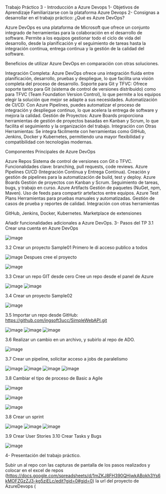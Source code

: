Trabajo Práctico 3 - Introducción a Azure Devops
1- Objetivos de Aprendizaje
Familiarizarse con la plataforma Azure Devops
2- Consignas a desarrollar en el trabajo práctico:
¿Qué es Azure DevOps?

Azure DevOps es una plataforma de Microsoft que ofrece un conjunto integrado de herramientas para la colaboración en el desarrollo de software. Permite a los equipos gestionar todo el ciclo de vida del desarrollo, desde la planificación y el seguimiento de tareas hasta la integración continua, entrega continua y la gestión de la calidad del software.

Beneficios de utilizar Azure DevOps en comparación con otras soluciones.

Integración Completa: Azure DevOps ofrece una integración fluida entre planificación, desarrollo, pruebas y despliegue, lo que facilita una visión completa del proceso de desarrollo.
Soporte para Git y TFVC: Ofrece soporte tanto para Git (sistema de control de versiones distribuido) como para TFVC (Team Foundation Version Control), lo que permite a los equipos elegir la solución que mejor se adapte a sus necesidades.
Automatización de CI/CD: Con Azure Pipelines, puedes automatizar el proceso de integración y despliegue continuo, lo que acelera la entrega de software y mejora la calidad.
Gestión de Proyectos: Azure Boards proporciona herramientas de gestión de proyectos basadas en Kanban y Scrum, lo que facilita el seguimiento y la organización del trabajo.
Integración con Otras Herramientas: Se integra fácilmente con herramientas como GitHub, Jenkins, Docker y Kubernetes, permitiendo una mayor flexibilidad y compatibilidad con tecnologías modernas.

Componentes Principales de Azure DevOps

Azure Repos
Sistema de control de versiones con Git o TFVC.
Funcionalidades clave: branching, pull requests, code reviews.
Azure Pipelines
CI/CD (Integración Continua y Entrega Continua).
Creación y gestión de pipelines para la automatización de build, test y deploy.
Azure Boards
Gestión de proyectos con Kanban y Scrum.
Seguimiento de tareas, bugs, y trabajo en curso.
Azure Artifacts
Gestión de paquetes (NuGet, npm, Maven).
Uso de feeds para compartir artefactos entre equipos.
Azure Test Plans
Herramientas para pruebas manuales y automatizadas.
Gestión de casos de prueba y reportes de calidad.
Integración con otras herramientas

GitHub, Jenkins, Docker, Kubernetes.
Marketplace de extensiones

Añadir funcionalidades adicionales a Azure DevOps.
3- Pasos del TP
3.1 Crear una cuenta en Azure DevOps

![image](https://github.com/user-attachments/assets/d8cbb488-b54e-4ef3-b654-0e8f3bc5d042)


3.2 Crear un proyecto Sample01
Primero le di acceso publico a todos

![image](https://github.com/user-attachments/assets/39455e3f-18c0-4f3e-a3b1-e8042ff2eec5)
Despues cree el proyecto

![image](https://github.com/user-attachments/assets/6abf3520-b765-4662-b19e-41f74e8618e0)


3.3 Crear un repo GIT desde cero
Cree un repo desde el panel de Azure

![image](https://github.com/user-attachments/assets/fc3b7111-2122-4cf1-b691-2f7d9b7041d9)
![image](https://github.com/user-attachments/assets/1fb41400-d632-4260-b612-90bbd2860f57)



3.4 Crear un proyecto Sample02

![image](https://github.com/user-attachments/assets/8de3de1b-ac95-4276-9b4f-f6c0361a5524)



3.5 Importar un repo desde GitHub: https://github.com/ingsoft3ucc/SimpleWebAPI.git

![image](https://github.com/user-attachments/assets/96560b13-43ba-4221-ae89-09df20a10419)
![image](https://github.com/user-attachments/assets/b3ece731-1c2a-414a-8abb-ff8c82e4bf80)
![image](https://github.com/user-attachments/assets/8230fd97-c7df-4fc5-bafe-938fc7e7dd80)


3.6 Realizar un cambio en un archivo, y subirlo al repo de ADO.

![image](https://github.com/user-attachments/assets/48cfd0b7-e405-49c4-8b10-113196f8c64b)


3.7 Crear un pipeline, solicitar acceso a jobs de paralelismo

![image](https://github.com/user-attachments/assets/0709b982-633b-487f-9b39-6783fd8e525d)
![image](https://github.com/user-attachments/assets/d42639b2-1991-4cd2-83b9-48748a28764a)
![image](https://github.com/user-attachments/assets/19adb360-fffe-4187-8af6-4e70e6f38504)
![image](https://github.com/user-attachments/assets/cc8712b2-0954-4438-90b3-ad80b6e82dbc)



3.8 Cambiar el tipo de proceso de Basic a Agile

![image](https://github.com/user-attachments/assets/4d33c5b1-1855-4b22-abbb-41594c7742a2)

![image](https://github.com/user-attachments/assets/bc72abd7-f96c-4ace-abed-cd6900cdd55a)

![image](https://github.com/user-attachments/assets/6889b3bc-4ab5-4be9-90e5-40e7a17a0cff)



3.8 Crear un sprint

![image](https://github.com/user-attachments/assets/ba21c59d-88f1-4e4f-a145-c7aeefccea62)
![image](https://github.com/user-attachments/assets/ee82b650-73ae-4598-8c4c-93082fcc2903)
![image](https://github.com/user-attachments/assets/c4da8a94-2bae-47f3-a695-23e00ce91e2d)



3.9 Crear User Stories
3.10 Crear Tasks y Bugs

![image](https://github.com/user-attachments/assets/55732e6a-4db2-45de-a1bc-16c339f8ee51)


4- Presentación del trabajo práctico.


Subir un al repo con las capturas de pantalla de los pasos realizados y colocar en el excel de repos (https://docs.google.com/spreadsheets/d/1mZKJ8FH390QHjwkABokh3Ys6kMOFZGzZJ3-kg5ziELc/edit?gid=0#gid=0) la url del proyecto de AzureDevops (
